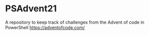 # PSAdvent21
A repository to keep track of challenges from the Advent of code in PowerShell
https://adventofcode.com/
